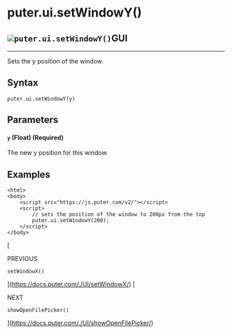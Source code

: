 # puter.ui.setWindowY()
![](https://docs.puter.com/./assets/img/function.svg)`puter.ui.setWindowY()`GUI
---------------------------------------------------------

* * *

Sets the y position of the window.

[](#syntax)Syntax
-----------------

```
puter.ui.setWindowY(y)

```


[](#parameters)Parameters
-------------------------

#### [](#-code-y-code-float-required-)`y` (Float) (Required)

The new y position for this window.

[](#examples)Examples
---------------------

```
<html>
<body>
    <script src="https://js.puter.com/v2/"></script>
    <script>
        // sets the position of the window to 200px from the top
        puter.ui.setWindowY(200);
    </script>
</body>

```


[

PREVIOUS

`setWindowX()`



](https://docs.puter.com/./UI/setWindowX/)
[

NEXT

`showOpenFilePicker()`

](https://docs.puter.com/./UI/showOpenFilePicker/)